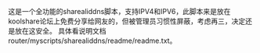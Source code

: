    这是一个全功能的sharealiddns脚本，支持IPV4和IPV6，此脚本来是放在koolshare论坛上免费分享给网友的，但被管理员习惯性屏蔽，考虑再三，决定还是放在这安全。
   具体看说明文档router/myscripts/sharealiddns/readme/readme.txt。


